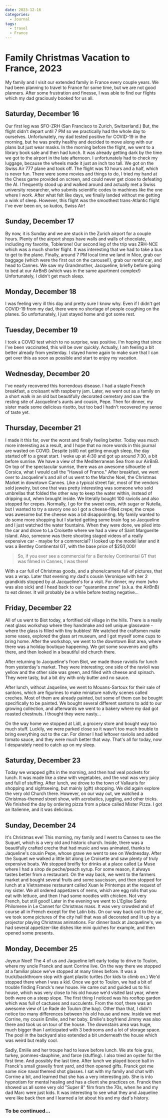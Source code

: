 ```yaml
---
date: 2023-12-16
categories:
  - Journal
tags:
  - travel
  - France
---
```

# Family Christmas Vacation to France, 2023

My family and I visit our extended family in France every couple years. We had been planning to travel to France for some time, but we are not good planners. After some frustration and finesse, I was able to find our flights which my dad graciously booked for us all.

## Saturday, December 16

Our first leg was SFO-ZRH (San Francisco to Zurich, Switzerland.) But, the flight didn't depart until 7 PM so we practically had the whole day to ourselves. Unfortunately, my dad tested positive for COVID-19 in the morning, but he was pretty healthy and decided to move along with our plans but just wear masks. In the morning before the flight, we went to a library book sale and then had lunch. It was already getting dark by the time we got to the airport in the late afternoon. I unfortunately had to check my luggage, because the wheels made it just an inch too tall. We got on the Swiss Air 777 plane and took off. The flight was 10 hours and a half, which is never fun. There were some movies and things to do, I tried my hand at the Chess game provided on screen, and could never get close to defeating the AI. I frequently stood up and walked around and actually met a Swiss university researcher, who submits scientific codes to machines like the one where I work. After what felt like days, we finally landed without me getting a wink of sleep. However, this flight was the smoothest trans-Atlantic flight I've ever been on, so kudos, Swiss Air!

## Sunday, December 17

By now, it is Sunday and we are stuck in the Zurich airport for a couple hours. Plenty of the airport shops have walls and walls of chocolate, including my favorite, Toblerone! Our second leg of the trip was ZRH-NCE which was a much shorter flight. It was interesting that we had to take a bus to get to the plane. Finally, around 7 PM local time we land in Nice, grab our baggage (which were the first out on the carousel!), grab our rental car, and head to Cannes. We saw my Grandmother, Jacqueline, briefly before going to bed at our AirBnB (which was in the same apartment complex!) Unfortunately, I didn't get much sleep.

## Monday, December 18

I was feeling very ill this day and pretty sure I know why. Even if I didn't get COVID-19 from my dad, there were no shortage of people coughing on the planes. So unfortunately, I just stayed home and got some rest.

## Tuesday, December 19

I took a COVID test which to no surprise, was positive. I'm hoping that since I've been vaccinated, this will be over quickly. Actually, I am feeling a bit better already from yesterday. I stayed home again to make sure that I can get over this as soon as possible and start to enjoy my vacation.

## Wednesday, December 20

I've nearly recovered this horrendous disease. I had a staple French breakfast, a croissant with raspberry jam. Later, we went out as a family on a short walk in an old but beautifully decorated cemetary and saw the resting site of Jacqueline's aunts and cousin, Pepe. Then for dinner, my sister made some delicious risotto, but too bad I hadn't recovered my sense of taste yet.

## Thursday, December 21

I made it this far, over the worst and finally feeling better. Today was much more interesting as a result, and I hope that no more words in this journal are wasted on COVID. Despite (still) not getting enough sleep, the day started off to a great start. I woke up at 4:30 and got up around 7:30, a bit before sunrise. We have a view of the Mediterranean Sea from our AirBnB. On top of the spectacular sunrise, there was an awesome silhouette of Corsica, what I would call the "Hawaii of France." After breakfast, we went over to Jacqueline's and all of us went to the Marche Noel, the Christmas Market in downtown Cannes. Like a typical street fair, most of the vendors sold jewelry, but one that was pretty interesting was someone who sold umbrellas that folded the other way to keep the water within, instead of dripping out, when brought inside. We literally bought 100 raviolis and also stopped for crepes. Normally, I go for the sweet ones, with sugar or Nutella, but I wanted to try a savory one so I got a cheese-filled crepe; the crepe was awesome but the cheese was a bit disappointing. My family wanted to do some more shopping but I started getting some brain fog so Jacqueline and I just watched the water fountains. When they were done, we piled into the car and drove to La Croisette where we had a view of Saint Marguerite island. Also, someone was there shooting staged videos of a really expensive car - maybe for a commercial? I looked up the model later and it was a Bentley Continental GT, with the base price of $250,000!

> So, if you ever see a commercial for a Benteley Continental GT that was filmed in Cannes, I was there!

With a car full of Christmas goods, and a phone/camera full of pictures, that was a wrap. Later that evening my dad's cousin Veronique with her 2 grandkids stopped by at Jacqueline's for a visit. For dinner, my mom (who was also sick) and I head back to our "quarantine zone" (a.k.a. the AirBnB) to eat dinner. It will probably be a while before testing negative...

## Friday, December 22

All of us went to Biot today, a fortified old village in the hills. There is a really neat glass workshop where they handmake and sell unique glassware - where the glass is filled with tiny bubbles! We watched the craftsmen make some vases, explored the glass art museum, and I got myself some cups to bring home. After the workshop, we went to the downtown Biot area, where there was a holiday boutique happening. We got some souvenirs and gifts there, and then looked in a beautiful old church there.

After returning to Jacqueline's from Biot, we made those raviolis for lunch from yesterday's market. They were interesting; one side of the ravioli was yellow and the other side was green, and filled with cheese and spinach. They were tasty, but a bit dry with only butter and no sauce.

After lunch, without Jaqueline, we went to Mouans-Sartoux for their sale of santons, which are figurines to make miniature nativity scenes called creches. Most of them are already painted, but some of them can be bought specifically to be painted. We bought several different santons to add to our growing collection, and afterwards we went to a bakery where my dad got roasted chestnuts. I thought they were nasty...

On the way home we stopped at Lidl, a grocery store and bought way too much stuff. Luckily, we were parked close so it wasn't too much trouble to bring everything out to the car. For dinner I had leftover raviolis and added tomato sauce, and they were much better that way. That's all for today, now I desparately need to catch up on my sleep.

## Saturday, December 23

Today we wrapped gifts in the morning, and then had veal pockets for lunch. It was made like a stew with vegetables, and the veal was very juicy and full of stuffing. After lunch, we drove to the town of Vallauris for shopping and sightseeing, but mainly (gift) shopping. We did again explore the very old Church there. However, on our way out, we watched a Christmas-themed street show, with acrobatics, juggling, and other tricks. We finished the day by ordering pizza from a place called Mister Pizza. I got an Italienne, and it was delicious.

## Sunday, December 24

It's Christmas eve! This morning, my family and I went to Cannes to see the Suquet, which is a very old and historic church. Inside, there was a beautifully crafted creche that had music and was animated, thanks to Jaqueline's cousin Pepe, whose grave we went to see on Wednesday. After the Suquet we walked a little bit along Le Croisette and saw plenty of truly expensive boats. We stopped breifly for drinks at a place called La Muse where I had a sirop de peche/peach syrup. For some reason, it always tastes better from a restaurant. On the way back, we went to the farmers market and bought several fruits and some saucisson, and then stopped for lunch at a Vietnamese restaurant called Xuan le Printemps at the request of my sister. We all ordered appetizers of nems, which are egg rolls that you eat with lettuce, and then I had some noodles with chicken. Not very French, but still good! Later in the evening we went to L'Eglise Sainte Philomene in Le Cannet for Christmas mass. It was very crowded and of course all in French except for the Latin bits. On our way back out to the car, we took some pictures of the city hall that was all decorated and lit up by a projector playing Christmas animations. For dinner back at Jacqueline's, we had several appetizer-like dishes like mini quiches for example, and then opened some presents.

## Monday, December 25

Joyeux Noel! The 4 of us and Jaqueline left early today to drive to Toulon, where my uncle Franck and aunt Corrine live. On the way there we stopped at a familiar place we've stopped at many times before. It was a truck/backthroom stop with giant plastic turtles (for kids to climb on.) We'd stopped there when I was a kid. Once we got to Toulon, we had a bit of trouble finding Franck's new house. He came out and guided us to his house, which was very close to his old house we'd visited last year, where both were on a steep slope. The first thing I noticed was his rooftop garden which was full of cactuses and succulents. From the roof, there was an awesome view of Le Rade de Toulon (the bay). Other than that, I didn't notice too many differences between his old house and new. Inside we met Corrine, my cousin Emilie, and her baby. Emilie's boyfriend Jimmy was also there and took us on tour of the house. The downstairs area was huge, much bigger than I anticipated with 3 bedrooms and a lot of storage space. The pool in the backyard also extended a bit underneath the house which was weird but really cool.

Sadly, Emilie and her troupe had to leave before lunch. We ate foie gras, turkey, pommes-dauphine, and farce (stuffing). I also tried an oyster for the first time. And possibly the last time. After lunch we played bocce ball in Franck's small gravelly front yard, and then opened gifts. Franck got me some nice naval themed shot glasses. I sat with my family and chat with Corrine a bit, and learned that she has a very interesting job. She is into hypnotism for mental healing and has a client she practices on. Franck then showed us all some very old "Super 8" film from the 70s, when he and my dad Marc were just kids. It was interesting to see what they and Jaqueline were like back then and I learned a lot about his and my dad's history.

### To be continued...